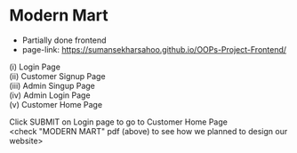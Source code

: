  # Modern Mart
- Partially done frontend                                                                                                                                                 
- page-link: https://sumansekharsahoo.github.io/OOPs-Project-Frontend/

(i) Login Page                                                                                                                                                
(ii) Customer Signup Page                                                                                                                                                 
(iii) Admin Singup Page                                                                                                                                                   
(iv) Admin Login Page                                                                                                                                                
(v) Customer Home Page                                                                                                                                                                                 

Click SUBMIT on Login page to go to Customer Home Page                                                                                                                   
<check "MODERN MART" pdf (above) to see how we planned to design our website>
